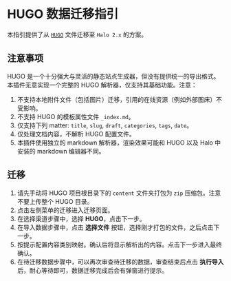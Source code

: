 # HUGO 数据迁移指引

本指引提供了从 [`HUGO`](https://gohugo.io/) 文件迁移至 `Halo 2.x` 的方案。

## 注意事项

HUGO 是一个十分强大与灵活的静态站点生成器，但没有提供统一的导出格式。本插件无意实现一个完整的 HUGO 解析器，仅支持其基础功能。注意：

1. 不支持本地附件文件（包括图片）迁移，引用的在线资源（例如外部图床）不受影响。
2. 不支持 HUGO 的模板属性文件 `_index.md`。
3. 仅支持下列 matter: `title`, `slug`, `draft`, `categories`, `tags`, `date`。
4. 仅处理文档内容，不解析 HUGO 配置文件。
5. 本插件使用独立的 markdown 解析器，渲染效果可能和 HUGO 以及 Halo 中安装的 markdown 编辑器不同。

## 迁移

1. 请先手动将 HUGO 项目根目录下的 `content` 文件夹打包为 `zip` 压缩包。注意不要上传整个 HUGO 目录。
2. 点击左侧菜单的迁移进入迁移页面。
3. 在选择渠道步骤中，选择 **HUGO**，点击下一步。
4. 在导入数据步骤中，点击 **选择文件** 按钮，选择刚才打包的文件，之后点击下一步。
5. 按提示配置内容类别映射。确认后将显示解析出的内容。点击下一步进入最终确认。
6. 在待迁移数据步骤中，可以再次审查待迁移的数据，审查结束后点击 **执行导入** 后，耐心等待即可，数据迁移完成后会有弹窗进行提示。


